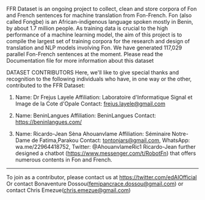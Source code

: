 FFR Dataset is an ongoing project to collect, clean and store corpora of Fon and French sentences for machine translation from Fon-French.
Fon (also called Fongbe) is an African-indigenous language spoken mostly in Benin, by about 1.7 million people. As training data is 
crucial to the high performance of a machine learning model, the aim of this project is to compile the largest set of training corpora 
for the research and design of translation and NLP models involving Fon. We have generated 117,029 parallel Fon-French sentences at the 
moment. Please read the Documentation file for more information about this dataset


DATASET CONTRIBUTORS
Here, we'll like to give special thanks and recognition to the following individuals who have, in one way or the other, contributed to the FFR Dataset:

1) Name: Dr Frejus Layele
Affiliation: Laboratoire d'Informatique Signal et Image de la Cote d'Opale
Contact: frejus.layele@gmail.com

2) Name: BeninLangues
Affiliation: BeninLangues
Contact: https://beninlangues.com/

3) Name: Ricardo-Jean Sèna Ahouanvlame
Affiliation: Séminaire Notre-Dame de Fatima,Parakou
Contact: tontonjars@gmail.com, WhatsApp: wa.me/22964418752, Twitter: @AhouanvlameRic1
Ricardo-Jean further designed a chatbot (https://www.messenger.com/t/RobotFn) that offers numerous contents in Fon and French.
_______________________________________________________
To join as a contributor, please contact us at https://twitter.com/edAIOfficial 
Or contact Bonaventure Dossou(femipancrace.dossou@gmail.com) or contact Chris Emezue(chris.emezue@gmail.com)
